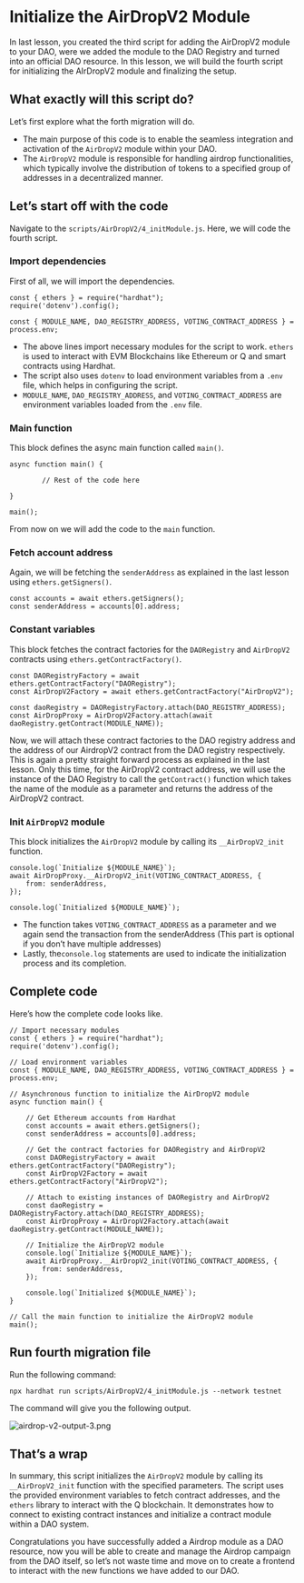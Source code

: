 # Initialize the AirDropV2 Module

In last lesson, you created the third script for adding the AirDropV2 module to your DAO, were we added the module to the DAO Registry and turned into an official DAO resource. In this lesson, we will build the fourth script for initializing the AIrDropV2 module and finalizing the setup.

## What exactly will this script do?

Let’s first explore what the forth migration will do.

- The main purpose of this code is to enable the seamless integration and activation of the `AirDropV2` module within your DAO.
- The `AirDropV2` module is responsible for handling airdrop functionalities, which typically involve the distribution of tokens to a specified group of addresses in a decentralized manner.

## Let’s start off with the code

Navigate to the `scripts/AirDropV2/4_initModule.js`. Here, we will code the fourth script.

### Import dependencies

First of all, we will import the dependencies.

```
const { ethers } = require("hardhat");
require('dotenv').config();

const { MODULE_NAME, DAO_REGISTRY_ADDRESS, VOTING_CONTRACT_ADDRESS } = process.env;

```

- The above lines import necessary modules for the script to work. `ethers` is used to interact with EVM Blockchains like Ethereum or Q and smart contracts using Hardhat.
- The script also uses `dotenv` to load environment variables from a `.env` file, which helps in configuring the script.
- `MODULE_NAME`, `DAO_REGISTRY_ADDRESS`, and `VOTING_CONTRACT_ADDRESS` are environment variables loaded from the `.env` file.

### Main function

This block defines the async main function called `main()`.

```
async function main() {

		// Rest of the code here

}

main();
```

From now on we will add the code to the `main` function.

### Fetch account address

Again, we will be fetching the `senderAddress` as explained in the last lesson using `ethers.getSigners()`.

```
const accounts = await ethers.getSigners();
const senderAddress = accounts[0].address;
```

### Constant variables

This block fetches the contract factories for the `DAORegistry` and `AirDropV2` contracts using `ethers.getContractFactory()`.

```
const DAORegistryFactory = await ethers.getContractFactory("DAORegistry");
const AirDropV2Factory = await ethers.getContractFactory("AirDropV2");

const daoRegistry = DAORegistryFactory.attach(DAO_REGISTRY_ADDRESS);
const AirDropProxy = AirDropV2Factory.attach(await daoRegistry.getContract(MODULE_NAME));
```

Now, we will attach these contract factories to the DAO registry address and the address of our AirdropV2 contract from the DAO registry respectively. This is again a pretty straight forward process as explained in the last lesson. Only this time, for the AirDropV2 contract address, we will use the instance of the DAO Registry to call the `getContract()` function which takes the name of the module as a parameter and returns the address of the AirDropV2 contract.

### Init `AirDropV2` module

This block initializes the `AirDropV2` module by calling its `__AirDropV2_init` function.

```
console.log(`Initialize ${MODULE_NAME}`);
await AirDropProxy.__AirDropV2_init(VOTING_CONTRACT_ADDRESS, {
    from: senderAddress,
});

console.log(`Initialized ${MODULE_NAME}`);
```

- The function takes `VOTING_CONTRACT_ADDRESS` as a parameter and we again send the transaction from the senderAddress (This part is optional if you don’t have multiple addresses)
- Lastly, the`console.log` statements are used to indicate the initialization process and its completion.

## Complete code

Here’s how the complete code looks like.

```
// Import necessary modules
const { ethers } = require("hardhat");
require('dotenv').config();

// Load environment variables
const { MODULE_NAME, DAO_REGISTRY_ADDRESS, VOTING_CONTRACT_ADDRESS } = process.env;

// Asynchronous function to initialize the AirDropV2 module
async function main() {

    // Get Ethereum accounts from Hardhat
    const accounts = await ethers.getSigners();
    const senderAddress = accounts[0].address;

    // Get the contract factories for DAORegistry and AirDropV2
    const DAORegistryFactory = await ethers.getContractFactory("DAORegistry");
    const AirDropV2Factory = await ethers.getContractFactory("AirDropV2");

    // Attach to existing instances of DAORegistry and AirDropV2
    const daoRegistry = DAORegistryFactory.attach(DAO_REGISTRY_ADDRESS);
    const AirDropProxy = AirDropV2Factory.attach(await daoRegistry.getContract(MODULE_NAME));

    // Initialize the AirDropV2 module
    console.log(`Initialize ${MODULE_NAME}`);
    await AirDropProxy.__AirDropV2_init(VOTING_CONTRACT_ADDRESS, {        
        from: senderAddress,
    });

    console.log(`Initialized ${MODULE_NAME}`);
}

// Call the main function to initialize the AirDropV2 module
main();
```

## Run fourth migration file

Run the following command:

```
npx hardhat run scripts/AirDropV2/4_initModule.js --network testnet
```

The command will give you the following output.

![airdrop-v2-output-3.png](Initialize%20the%20AirDropV2%20Module%203361fb42ba0947b89b62beaecbdf8a93/airdrop-v2-output-3.png)

## That’s a wrap

In summary, this script initializes the `AirDropV2` module by calling its `__AirDropV2_init` function with the specified parameters. The script uses the provided environment variables to fetch contract addresses, and the `ethers` library to interact with the Q blockchain. It demonstrates how to connect to existing contract instances and initialize a contract module within a DAO system.

Congratulations you have successfully added a Airdrop module as a DAO resource, now you will be able to create and manage the Airdrop campaign from the DAO itself, so let’s not waste time and move on to create a frontend to interact with the new functions we have added to our DAO.

